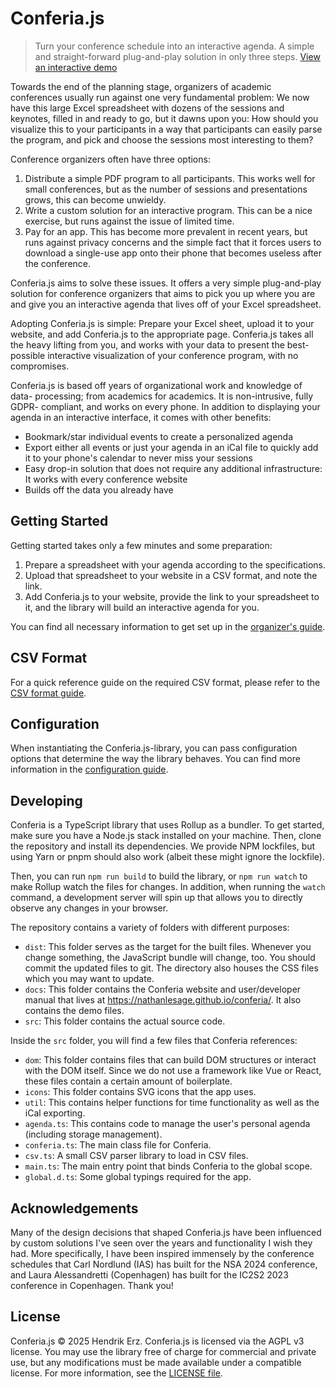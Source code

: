 # Conferia.js

> Turn your conference schedule into an interactive agenda. A simple and
> straight-forward plug-and-play solution in only three steps.
> [View an interactive demo](https://nathanlesage.github.io/conferia/demo/)

Towards the end of the planning stage, organizers of academic conferences
usually run against one very fundamental problem: We now have this large Excel
spreadsheet with dozens of the sessions and keynotes, filled in and ready to go,
but it dawns upon you: How should you visualize this to your participants in a
way that participants can easily parse the program, and pick and choose the
sessions most interesting to them?

Conference organizers often have three options:

1. Distribute a simple PDF program to all participants. This works well for
   small conferences, but as the number of sessions and presentations grows,
   this can become unwieldy.
2. Write a custom solution for an interactive program. This can be a nice
   exercise, but runs against the issue of limited time.
3. Pay for an app. This has become more prevalent in recent years, but runs
   against privacy concerns and the simple fact that it forces users to download
   a single-use app onto their phone that becomes useless after the conference.

Conferia.js aims to solve these issues. It offers a very simple plug-and-play
solution for conference organizers that aims to pick you up where you are and
give you an interactive agenda that lives off of your Excel spreadsheet.

Adopting Conferia.js is simple: Prepare your Excel sheet, upload it to your
website, and add Conferia.js to the appropriate page. Conferia.js takes all the
heavy lifting from you, and works with your data to present the best-possible
interactive visualization of your conference program, with no compromises.

Conferia.js is based off years of organizational work and knowledge of data-
processing; from academics for academics. It is non-intrusive, fully GDPR-
compliant, and works on every phone. In addition to displaying your agenda in
an interactive interface, it comes with other benefits:

* Bookmark/star individual events to create a personalized agenda
* Export either all events or just your agenda in an iCal file to quickly add it
  to your phone's calendar to never miss your sessions
* Easy drop-in solution that does not require any additional infrastructure: It
  works with every conference website
* Builds off the data you already have

## Getting Started

Getting started takes only a few minutes and some preparation:

1. Prepare a spreadsheet with your agenda according to the specifications.
2. Upload that spreadsheet to your website in a CSV format, and note the link.
3. Add Conferia.js to your website, provide the link to your spreadsheet to it,
   and the library will build an interactive agenda for you.

You can find all necessary information to get set up in the
[organizer's guide](https://nathanlesage.github.io/conferia/organizers-guide/).

## CSV Format

For a quick reference guide on the required CSV format, please refer to the
[CSV format guide](https://nathanlesage.github.io/conferia/csv-format/).

## Configuration

When instantiating the Conferia.js-library, you can pass configuration options
that determine the way the library behaves. You can find more information in the
[configuration guide](https://nathanlesage.github.io/conferia/configuration/).

## Developing

Conferia is a TypeScript library that uses Rollup as a bundler. To get started,
make sure you have a Node.js stack installed on your machine. Then, clone the
repository and install its dependencies. We provide NPM lockfiles, but using
Yarn or pnpm should also work (albeit these might ignore the lockfile).

Then, you can run `npm run build` to build the library, or `npm run watch` to
make Rollup watch the files for changes. In addition, when running the `watch`
command, a development server will spin up that allows you to directly observe
any changes in your browser.

The repository contains a variety of folders with different purposes:

* `dist`: This folder serves as the target for the built files. Whenever you
  change something, the JavaScript bundle will change, too. You should commit
  the updated files to git. The directory also houses the CSS files which you
  may want to update.
* `docs`: This folder contains the Conferia website and user/developer manual
  that lives at <https://nathanlesage.github.io/conferia/>. It also contains the
  demo files.
* `src`: This folder contains the actual source code.

Inside the `src` folder, you will find a few files that Conferia references:

* `dom`: This folder contains files that can build DOM structures or interact
  with the DOM itself. Since we do not use a framework like Vue or React, these
  files contain a certain amount of boilerplate.
* `icons`: This folder contains SVG icons that the app uses.
* `util`: This contains helper functions for time functionality as well as the
  iCal exporting.
* `agenda.ts`: This contains code to manage the user's personal agenda
  (including storage management).
* `conferia.ts`: The main class file for Conferia.
* `csv.ts`: A small CSV parser library to load in CSV files.
* `main.ts`: The main entry point that binds Conferia to the global scope.
* `global.d.ts`: Some global typings required for the app.

## Acknowledgements

Many of the design decisions that shaped Conferia.js have been influenced by
custom solutions I've seen over the years and functionality I wish they had.
More specifically, I have been inspired immensely by the conference schedules
that Carl Nordlund (IAS) has built for the NSA 2024 conference, and Laura
Alessandretti (Copenhagen) has built for the IC2S2 2023 conference in
Copenhagen. Thank you!

## License

Conferia.js &copy; 2025 Hendrik Erz. Conferia.js is licensed via the AGPL v3
license. You may use the library free of charge for commercial and private use,
but any modifications must be made available under a compatible license. For
more information, see the [LICENSE file](LICENSE).
